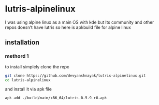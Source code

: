 # lutris-alpinelinux
I was using alpine linux as a main OS with kde but Its community and other repos doesn't have lutris
so here is apkbuild file for alpine linux
## installation

### methord 1
to install simplely clone the repo
```sh
git clone https://github.com/devyanshnayak/lutris-alpinelinux.git
cd lutris-alpinelinux

```
and install it via apk file
```sh
apk add ./build/main/x86_64/lutris-0.5.9-r0.apk
```
